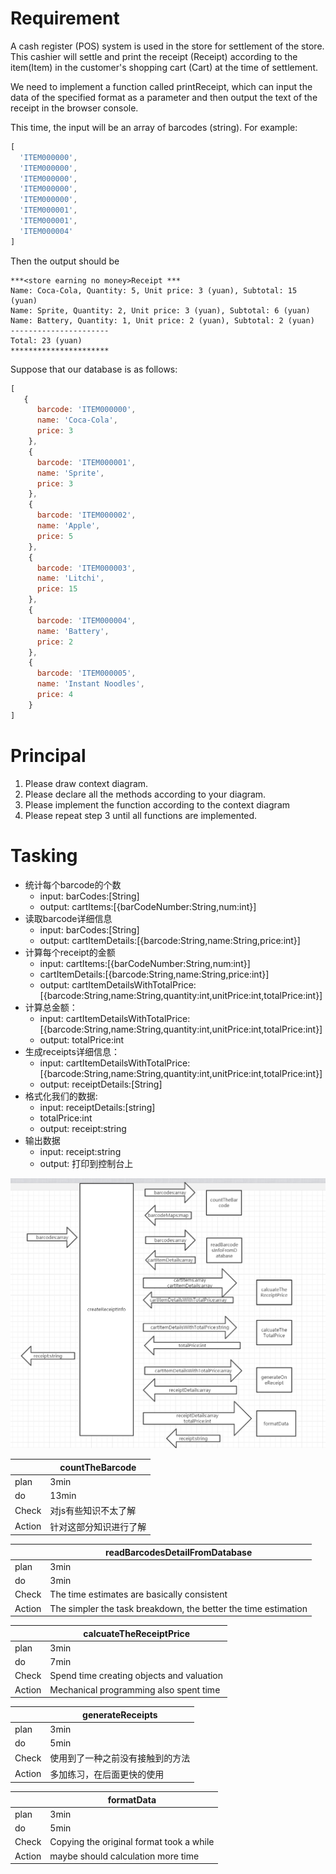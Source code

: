 # Requirement
A cash register (POS) system is used in the store for settlement of the store. This cashier will settle and print the receipt (Receipt) according to the item(Item) in the customer's shopping cart (Cart) at the time of settlement.

We need to implement a function called printReceipt, which can input the data of the specified format as a parameter and then output the text of the receipt in the browser console.

This time, the input will be an array of barcodes (string). For example:
```javascript
[
  'ITEM000000',
  'ITEM000000',
  'ITEM000000',
  'ITEM000000',
  'ITEM000000',
  'ITEM000001',
  'ITEM000001',
  'ITEM000004'
]
```

Then the output should be 
```
***<store earning no money>Receipt ***
Name: Coca-Cola, Quantity: 5, Unit price: 3 (yuan), Subtotal: 15 (yuan)
Name: Sprite, Quantity: 2, Unit price: 3 (yuan), Subtotal: 6 (yuan)
Name: Battery, Quantity: 1, Unit price: 2 (yuan), Subtotal: 2 (yuan)
----------------------
Total: 23 (yuan)
**********************
```

Suppose that our database is as follows:
```javascript
[
   {
      barcode: 'ITEM000000',
      name: 'Coca-Cola',
      price: 3
    },
    {
      barcode: 'ITEM000001',
      name: 'Sprite',
      price: 3
    },
    {
      barcode: 'ITEM000002',
      name: 'Apple',
      price: 5
    },
    {
      barcode: 'ITEM000003',
      name: 'Litchi',
      price: 15
    },
    {
      barcode: 'ITEM000004',
      name: 'Battery',
      price: 2
    },
    {
      barcode: 'ITEM000005',
      name: 'Instant Noodles',
      price: 4
    }
]
```

# Principal

1. Please draw context diagram.
2. Please declare all the methods according to your diagram.
3. Please implement the function according to the context diagram
4. Please repeat step 3 until all functions are implemented.

# Tasking
- 统计每个barcode的个数
    - input: barCodes:[String]
    - output: cartItems:[{barCodeNumber:String,num:int}]
- 读取barcode详细信息
    - input: barCodes:[String]
    - output: cartItemDetails:[{barcode:String,name:String,price:int}]
- 计算每个receipt的金额
    - input: cartItems:[{barCodeNumber:String,num:int}]
    - cartItemDetails:[{barcode:String,name:String,price:int}]
    - output: cartItemDetailsWithTotalPrice:[{barcode:String,name:String,quantity:int,unitPrice:int,totalPrice:int}]
- 计算总金额：
    - input: cartItemDetailsWithTotalPrice:[{barcode:String,name:String,quantity:int,unitPrice:int,totalPrice:int}]
    - output: totalPrice:int
- 生成receipts详细信息：
    - input: cartItemDetailsWithTotalPrice:[{barcode:String,name:String,quantity:int,unitPrice:int,totalPrice:int}]
    - output: receiptDetails:[String]
- 格式化我们的数据:
    - input: receiptDetails:[string]
    - totalPrice:int
    - output: receipt:string
- 输出数据
    - input: receipt:string
    - output: 打印到控制台上


!["上下文图"](contextmap.jpg)

   | | countTheBarcode
  ---|---
  plan | 3min
  do | 13min
  Check| 对js有些知识不太了解
  Action| 针对这部分知识进行了解


   | | readBarcodesDetailFromDatabase
  ---|---
  plan | 3min
  do | 3min
  Check| The time estimates are basically consistent
  Action| The simpler the task breakdown, the better the time estimation


   | | calcuateTheReceiptPrice
  ---|---
  plan | 3min
  do | 7min
  Check| Spend time creating objects and valuation
  Action| Mechanical programming also spent time 


   | | generateReceipts
  ---|---
  plan | 3min
  do | 5min 
  Check| 使用到了一种之前没有接触到的方法
  Action| 多加练习，在后面更快的使用


   | | formatData
  ---|---
  plan | 3min
  do | 5min
  Check| Copying the original format took a while
  Action| maybe should calculation more time


